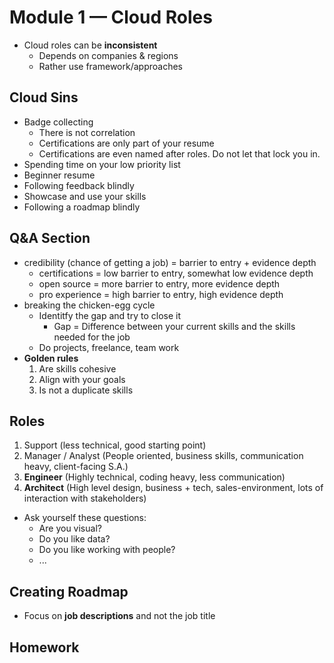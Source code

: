 # Module 1 — Cloud Roles

- Cloud roles can be **inconsistent**
  - Depends on companies & regions
  - Rather use framework/approaches 

## Cloud Sins
- Badge collecting
  - There is not correlation
  - Certifications are only part of your resume 
  - Certifications are even named after roles. Do not let that lock you in.
- Spending time on your low priority list
- Beginner resume
- Following feedback blindly 
- Showcase and use your skills
- Following a roadmap blindly
  
## Q&A Section
- credibility (chance of getting a job) = barrier to entry + evidence depth
  - certifications = low barrier to entry, somewhat low evidence depth
  - open source = more barrier to entry, more evidence depth
  - pro experience = high barrier to entry, high evidence depth
- breaking the chicken-egg cycle
  - Identitfy the gap and try to close it
    - Gap = Difference between your current skills and the skills needed for the job
  - Do projects, freelance, team work
- **Golden rules**
    1. Are skills cohesive
    2. Align with your goals
    3. Is not a duplicate skills

## Roles
1. Support (less technical, good starting point)
2. Manager / Analyst (People oriented, business skills, communication heavy, client-facing S.A.)
3. **Engineer** (Highly technical, coding heavy, less communication)
4. **Architect** (High level design, business + tech, sales-environment, lots of interaction with stakeholders)

- Ask yourself these questions:
  - Are you visual?
  - Do you like data?
  - Do you like working with people?
  - ...

## Creating Roadmap
- Focus on **job descriptions** and not the job title

## Homework

